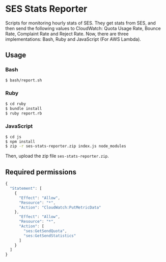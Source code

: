# SES Stats Reporter

Scripts for monitoring hourly stats of SES. They get stats from SES, and then send the following values to CloudWatch: Quota Usage Rate, Bounce Rate, Complaint Rate and Reject Rate. Now, there are three implementations: Bash, Ruby and JavaScript (For AWS Lambda).

## Usage

### Bash

```sh
$ bash/report.sh
```

### Ruby

```sh
$ cd ruby
$ bundle install
$ ruby report.rb
```

### JavaScript

```sh
$ cd js
$ npm install
$ zip -r ses-stats-reporter.zip index.js node_modules
```

Then, upload the zip file `ses-stats-reporter.zip`.

## Required permissions

```js
{
  "Statement": [
    {
      "Effect": "Allow",
      "Resource": "*",
      "Action": "CloudWatch:PutMetricData"
    },
      "Effect": "Allow",
      "Resource": "*",
      "Action": [
        "ses:GetSendQuota",
        "ses:GetSendStatistics"
      ]
    }
  ]
}
```
